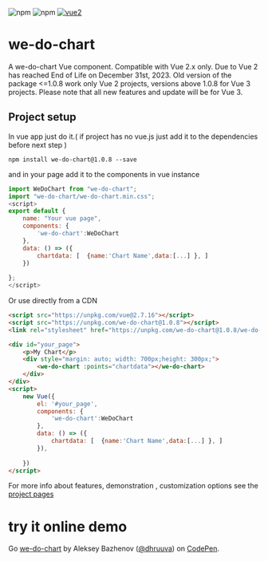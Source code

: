 ![npm](https://img.shields.io/npm/v1.0.8/we-do-chart?color=green)
![npm](https://img.shields.io/npm/dw/we-do-chart)
[![vue2](https://img.shields.io/badge/vue-2.x-brightgreen.svg)](https://vuejs.org/)
#  we-do-chart
A we-do-chart Vue component. Compatible with Vue 2.x only. Due to Vue 2 has reached End of Life on December 31st, 2023. Old version of the package <=1.0.8 work only Vue 2 projects, versions above 1.0.8 for Vue 3 projects. Please note that all new features and update will be for Vue 3.

##  Project setup
In vue app  just do it.( if project has no vue.js just add it to the dependencies before next step  )
```
npm install we-do-chart@1.0.8 --save
```
and in your page add it to the components in vue instance
``` javascript
import WeDoChart from "we-do-chart";
import "we-do-chart/we-do-chart.min.css";
<script>
export default {
	name: "Your vue page",
	components: {
		'we-do-chart':WeDoChart
	},
	data: () => ({
		chartdata: [  {name:'Chart Name',data:[...] }, ]
	})
   
};
</script>
```
Or use directly from a CDN
``` html
<script src="https://unpkg.com/vue@2.7.16"></script>
<script src="https://unpkg.com/we-do-chart@1.0.8"></script>
<link rel="stylesheet" href="https://unpkg.com/we-do-chart@1.0.8/we-do-chart.min.css">

<div id="your_page">
	<p>My Chart</p>
	<div style="margin: auto; width: 700px;height: 300px;">
		<we-do-chart :points="chartdata"></we-do-chart>
	</div>
</div>
<script>
	new Vue({
		el: '#your_page',
		components: {
		  	'we-do-chart':WeDoChart
		},
		data: () => ({
			chartdata: [  {name:'Chart Name',data:[...] }, ]
		}),
		
	})
</script>

```
For more info about features, demonstration , customization options see the [project pages](https://dhruuva.github.io/we-do-chart/)

# try it online demo
Go [we-do-chart](https://codepen.io/dhruuva/pen/VwjNyjG) by Aleksey Bazhenov
  ([@dhruuva](https://codepen.io/dhruuva)) on [CodePen](https://codepen.io).